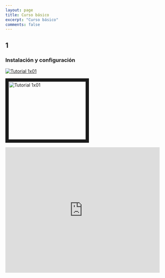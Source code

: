 ```yaml
---
layout: page
title: Curso básico
excerpt: "Curso básico"
comments: false
---
```


## 1

### Instalación y configuración

[![Tutorial 1x01](/AconB/projects/cursobasico/1x01.png)](https://youtu.be/SUIfj3oVx4g "Tutorial 1x01")

<a href="http://www.youtube.com/watch?feature=player_embedded&v=SUIfj3oVx4g
" target="_blank"><img src="/AconB/projects/cursobasico/1x01.png" 
alt="Tutorial 1x01" width="240" height="180" border="10" /></a>

<iframe title="Tutorial 1x01" width="480" height="390" src="http://www.youtube.com/watch?v=SUIfj3oVx4g?autoplay=1" frameborder="0" allowfullscreen></iframe>

